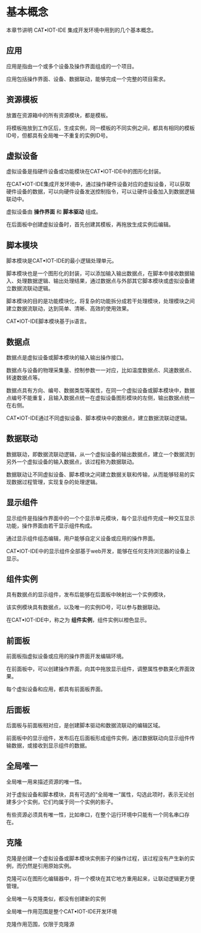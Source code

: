 
# 基本概念

本章节讲明 CAT▪IOT-IDE 集成开发环境中用到的几个基本概念。


## 应用

应用是指由一个或多个设备及操作界面组成的一个项目。

应用包括操作界面、设备、数据联动，能够完成一个完整的项目需求。


## 资源模板

放置在资源箱中的所有资源模块，都是模板。

将模板拖放到工作区后，生成实例，同一模板的不同实例之间，都具有相同的模板ID号，但都具有全局唯一不重复的实例ID号。


## 虚拟设备

虚拟设备是指硬件设备或功能模块在CAT▪IOT-IDE中的图形化封装。

在CAT▪IOT-IDE集成开发环境中，通过操作硬件设备对应的虚拟设备，可以获取硬件设备的数据，可以向硬件设备发送控制指令，可以让硬件设备加入到数据逻辑联动中。

虚拟设备由 **操作界面** 和 **脚本驱动** 组成。

在后面板中创建虚拟设备时，首先创建其模板，再拖放生成实例后编辑。


## 脚本模块

脚本模块是CAT▪IOT-IDE的最小逻辑处理单元。

脚本模块也是一个图形化的封装，可以添加输入输出数据点，在脚本中接收数据输入、处理数据逻辑、输出处理结果，通过数据点与外部其它脚本模块或虚拟设备建立数据流联动逻辑。

脚本模块的目的是功能模块化，将复杂的功能拆分成若干处理模块，处理模块之间建立数据流联动，达到简单、清晰、高效的使用效果。

CAT▪IOT-IDE脚本模块基于js语言。


## 数据点

数据点是虚拟设备或脚本模块的输入输出操作接口。

数据点与设备的物理采集量、控制参数一一对应，比如温度数据点、风速数据点、转速数据点等。

数据点具有方向、编号、数据类型等属性，在同一个虚拟设备或脚本模块中，数据点编号不能重复，且输入数据点统一在虚拟设备图形模块的左侧，输出数据点统一在右侧。

CAT▪IOT-IDE通过不同虚拟设备、脚本模块中的数据点，建立数据流联动逻辑。


## 数据联动

数据联动，即数据流联动逻辑，从一个虚拟设备的输出数据点，建立一个数据流到另外一个虚拟设备的输入数据点，该过程称为数据联动。

数据联动让不同虚拟设备、脚本模块之间建立数据关联和传输，从而能够轻易的实现数据过程管理，实现复杂的处理逻辑。


## 显示组件

显示组件是指操作界面中的一个个显示单元模块，每个显示组件完成一种交互显示功能，操作界面由若干显示组件构成。

通过显示组件组态编辑，用户能够自定义设备或应用的操作界面。

CAT▪IOT-IDE中的显示组件全部基于web开发，能够在任何支持浏览器的设备上显示。


## 组件实例

具有数据点的显示组件，发布后能够在后面板中映射出一个实例模块，

该实例模块具有数据点，以及唯一的实例ID号，可以参与数据联动。

在CAT▪IOT-IDE中，称之为 **组件实例**，组件实例以橙色显示。



## 前面板

前面板指虚拟设备或应用的操作界面开发编辑环境。

在前面板中，可以创建操作界面，向其中拖放显示组件，调整属性参数美化界面效果。

每个虚拟设备和应用，都具有前面板界面。


## 后面板

后面板与前面板相对应，是创建脚本驱动和数据流联动的编辑区域。

前面板中的显示组件，发布后在后面板形成组件实例，通过数据联动向显示组件传输数据，或接收到显示组件的数据。

## 全局唯一

全局唯一用来描述资源的唯一性。

对于虚拟设备和脚本模块，具有可选的“全局唯一”属性，勾选此项时，表示无论创建多少个实例，它们均属于同一个实例的影子。

有些资源必须具有唯一性，比如串口，在整个运行环境中只能有一个同名串口存在。


## 克隆

克隆是创建一个虚拟设备或脚本模块实例影子的操作过程，该过程没有产生新的实例，而仍然是引用原始实例。

克隆可以在图形化编辑器中，将一个模块在其它地方重用起来，让联动逻辑更方便管理。

全局唯一与克隆类似，都没有创建新的实例

全局唯一作用范围是整个CAT▪IOT-IDE开发环境

克隆作用范围，仅限于克隆源



